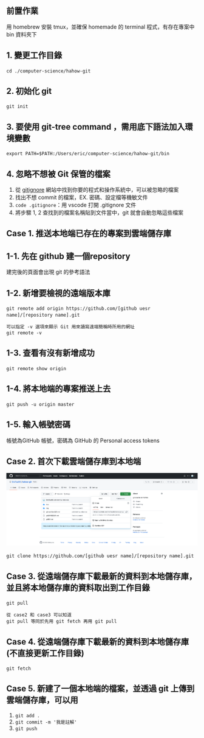 ## 前置作業
用 homebrew 安裝 tmux，並確保 homemade 的 terminal 程式，有存在專案中 bin 資料夾下
## 1. 變更工作目錄
`cd ./computer-science/hahow-git`

## 2. 初始化 git
`git init`

## 3. 要使用 git-tree command ，需用底下語法加入環境變數
`export PATH=$PATH:/Users/eric/computer-science/hahow-git/bin`

## 4. 忽略不想被 Git 保管的檔案
1. 從 [gitignore](https://www.toptal.com/developers/gitignore) 網站中找到你要的程式和操作系統中，可以被忽略的檔案
2. 找出不想 commit 的檔案，EX. 密碼、設定檔等機敏文件
3. `code .gitignore`：用 vscode 打開 .gitignore 文件
4. 將步驟 1, 2 查找到的檔案名稱貼到文件當中，git 就會自動忽略這些檔案


## Case 1. 推送本地端已存在的專案到雲端儲存庫
## 1-1. 先在 github 建一個repository
建完後的頁面會出現 git 的參考語法
## 1-2.  新增要檢視的遠端版本庫
`git remote add origin https://github.com/[github uesr name]/[repository name].git`

```
可以指定 -v 選項來顯示 Git 用來讀寫遠端簡稱時所用的網址
git remote -v
```
## 1-3. 查看有沒有新增成功
`git remote show origin`
## 1-4. 將本地端的專案推送上去
`git push -u origin master`
## 1-5. 輸入帳號密碼
帳號為GitHub 帳號，密碼為 GitHub 的 Personal access tokens 

## Case 2. 首次下載雲端儲存庫到本地端
![git clone by using HTTPS](./Img/git_clone_by_using_HTTPS.png)

`git clone https://github.com/[github uesr name]/[repository name].git`

## Case 3. 從遠端儲存庫下載最新的資料到本地儲存庫，並且將本地儲存庫的資料取出到工作目錄
`git pull`

```
從 case2 和 case3 可以知道
git pull 等同於先用 git fetch 再用 git pull
```
## Case 4. 從遠端儲存庫下載最新的資料到本地儲存庫(不直接更新工作目錄)
`git fetch`

## Case 5. 新建了一個本地端的檔案，並透過 git 上傳到雲端儲存庫，可以用
1. `git add .`
2. `git commit -m '我是註解'`
3. `git push`
